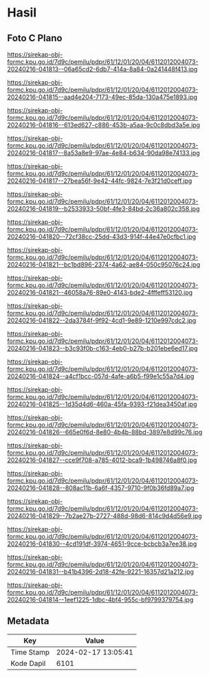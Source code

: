 # Hasil

## Foto C Plano

https://sirekap-obj-formc.kpu.go.id/7d9c/pemilu/pdpr/61/12/01/20/04/6112012004073-20240216-041813--06a65cd2-6db7-414a-8a84-0a241448f413.jpg

https://sirekap-obj-formc.kpu.go.id/7d9c/pemilu/pdpr/61/12/01/20/04/6112012004073-20240216-041815--aad4e204-7173-49ec-85da-130a475e1893.jpg

https://sirekap-obj-formc.kpu.go.id/7d9c/pemilu/pdpr/61/12/01/20/04/6112012004073-20240216-041816--613ed627-c886-453b-a5aa-9c0c8dbd3a5e.jpg

https://sirekap-obj-formc.kpu.go.id/7d9c/pemilu/pdpr/61/12/01/20/04/6112012004073-20240216-041817--8a53a8e9-97ae-4e84-b634-90da98e74133.jpg

https://sirekap-obj-formc.kpu.go.id/7d9c/pemilu/pdpr/61/12/01/20/04/6112012004073-20240216-041817--27bea56f-9e42-44fc-9824-7e3f21d0ceff.jpg

https://sirekap-obj-formc.kpu.go.id/7d9c/pemilu/pdpr/61/12/01/20/04/6112012004073-20240216-041819--b2533933-50bf-4fe3-84bd-2c36a802c358.jpg

https://sirekap-obj-formc.kpu.go.id/7d9c/pemilu/pdpr/61/12/01/20/04/6112012004073-20240216-041820--72cf38cc-25dd-43d3-914f-44e47e0cfbc1.jpg

https://sirekap-obj-formc.kpu.go.id/7d9c/pemilu/pdpr/61/12/01/20/04/6112012004073-20240216-041821--bc1bd896-2374-4a62-ae84-050c95076c24.jpg

https://sirekap-obj-formc.kpu.go.id/7d9c/pemilu/pdpr/61/12/01/20/04/6112012004073-20240216-041821--46058a76-89e0-4143-bde2-4fffeff53120.jpg

https://sirekap-obj-formc.kpu.go.id/7d9c/pemilu/pdpr/61/12/01/20/04/6112012004073-20240216-041822--2da3784f-9f92-4cd1-9e89-1210e997cdc2.jpg

https://sirekap-obj-formc.kpu.go.id/7d9c/pemilu/pdpr/61/12/01/20/04/6112012004073-20240216-041823--b3c93f0b-c163-4eb0-b27b-b201ebe6ed17.jpg

https://sirekap-obj-formc.kpu.go.id/7d9c/pemilu/pdpr/61/12/01/20/04/6112012004073-20240216-041824--a4cf1bcc-057d-4afe-a6b5-f99e1c55a7d4.jpg

https://sirekap-obj-formc.kpu.go.id/7d9c/pemilu/pdpr/61/12/01/20/04/6112012004073-20240216-041825--1d35d4d6-460a-45fa-9393-f21dea3450af.jpg

https://sirekap-obj-formc.kpu.go.id/7d9c/pemilu/pdpr/61/12/01/20/04/6112012004073-20240216-041826--665e0f6d-8e80-4b4b-88bd-3897e8d99c76.jpg

https://sirekap-obj-formc.kpu.go.id/7d9c/pemilu/pdpr/61/12/01/20/04/6112012004073-20240216-041827--cce9f708-a785-4012-bca9-1b498746a8f0.jpg

https://sirekap-obj-formc.kpu.go.id/7d9c/pemilu/pdpr/61/12/01/20/04/6112012004073-20240216-041828--808ac11b-6a6f-4357-9710-9f0b36fd89a7.jpg

https://sirekap-obj-formc.kpu.go.id/7d9c/pemilu/pdpr/61/12/01/20/04/6112012004073-20240216-041829--7b2ae27b-2727-488d-98d6-814c9d4d56e9.jpg

https://sirekap-obj-formc.kpu.go.id/7d9c/pemilu/pdpr/61/12/01/20/04/6112012004073-20240216-041830--4cd191df-3974-4651-9cce-bcbcb3a7ee38.jpg

https://sirekap-obj-formc.kpu.go.id/7d9c/pemilu/pdpr/61/12/01/20/04/6112012004073-20240216-041831--b41b4396-2d18-42fe-9221-16357d21a212.jpg

https://sirekap-obj-formc.kpu.go.id/7d9c/pemilu/pdpr/61/12/01/20/04/6112012004073-20240216-041814--1eef1225-1dbc-4bf4-955c-bf9799379754.jpg


## Metadata

| Key        | Value               |
| ---------- | ------------------- |
| Time Stamp | 2024-02-17 13:05:41 |
| Kode Dapil | 6101                |



